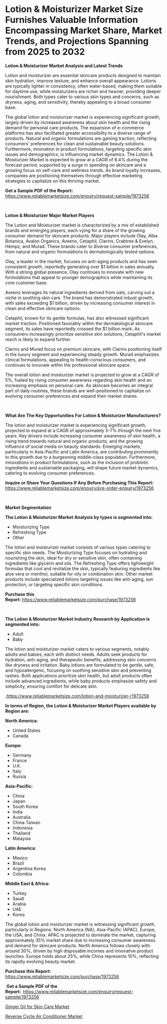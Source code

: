 <p><h1>Lotion & Moisturizer Market Size Furnishes Valuable Information Encompassing Market Share, Market Trends, and Projections Spanning from 2025 to 2032</h1></p><p><strong>Lotion & Moisturizer Market Analysis and Latest Trends</strong></p>
<p><p>Lotion and moisturizer are essential skincare products designed to maintain skin hydration, improve texture, and enhance overall appearance. Lotions are typically lighter in consistency, often water-based, making them suitable for daytime use, while moisturizers are richer and heavier, providing deeper nourishment. Both types cater to various skin types and concerns, such as dryness, aging, and sensitivity, thereby appealing to a broad consumer base.</p><p>The global lotion and moisturizer market is experiencing significant growth, largely driven by increased awareness about skin health and the rising demand for personal care products. The expansion of e-commerce platforms has also facilitated greater accessibility to a diverse range of products. Natural and organic formulations are gaining traction, reflecting consumers' preferences for clean and sustainable beauty solutions. Furthermore, innovation in product formulations, targeting specific skin issues and demographics, is influencing market dynamics. The Lotion & Moisturizer Market is expected to grow at a CAGR of 6.4% during the forecast period, supported by a surge in spending on skincare and a growing focus on self-care and wellness trends. As brand loyalty increases, companies are positioning themselves through effective marketing strategies to capitalize on this thriving market.</p></p>
<p><strong>Get a Sample PDF of the Report:&nbsp;</strong> <a href="https://www.reliablemarketsize.com/enquiry/request-sample/1973256?utm_campaign=1889&utm_medium=2&utm_source=Github&utm_content=ia&utm_term=05042025&utm_id=lotion-moisturizer">https://www.reliablemarketsize.com/enquiry/request-sample/1973256</a></p>
<p>&nbsp;</p>
<p><strong>Lotion & Moisturizer Major Market Players</strong></p>
<p><p>The Lotion and Moisturizer market is characterized by a mix of established brands and emerging players, each vying for a share of the growing consumer demand for skincare products. Major players include Olay, Alba Botanica, Avalon Organics, Aveeno, Cetaphil, Clarins, Crabtree & Evelyn, Hempz, and Murad. These brands cater to diverse consumer preferences, from natural and organic formulations to dermatologically tested options.</p><p>Olay, a leader in the market, focuses on anti-aging products and has seen consistent growth, reportedly generating over $1 billion in sales annually. With a strong global presence, Olay continues to innovate with new formulations that appeal to younger demographics while maintaining its core customer base.</p><p>Aveeno leverages its natural ingredients derived from oats, carving out a niche in soothing skin care. The brand has demonstrated robust growth, with sales exceeding $1 billion, driven by increasing consumer interest in clean and effective skincare options.</p><p>Cetaphil, known for its gentle formulas, has also witnessed significant market traction. Positioned favorably within the dermatological skincare segment, its sales have reportedly crossed the $1 billion mark. As consumers increasingly prioritize sensitive skin solutions, Cetaphil's market reach is likely to expand further.</p><p>Clarins and Murad focus on premium skincare, with Clarins positioning itself in the luxury segment and experiencing steady growth. Murad emphasizes clinical formulations, appealing to health-conscious consumers, and continues to innovate within the professional skincare space.</p><p>The overall lotion and moisturizer market is projected to grow at a CAGR of 5%, fueled by rising consumer awareness regarding skin health and an increasing emphasis on personal care. As skincare becomes an integral part of daily routines, these brands are well-positioned to capitalize on evolving consumer preferences and expand their market shares.</p></p>
<p>&nbsp;</p>
<p><strong>What Are The Key Opportunities For Lotion & Moisturizer Manufacturers?</strong></p>
<p><p>The lotion and moisturizer market is experiencing significant growth, projected to expand at a CAGR of approximately 5-7% through the next five years. Key drivers include increasing consumer awareness of skin health, a rising trend towards natural and organic products, and the growing influence of social media on beauty standards. Emerging markets, particularly in Asia-Pacific and Latin America, are contributing prominently to this growth due to a burgeoning middle-class population. Furthermore, innovations in product formulations, such as the inclusion of probiotic ingredients and sustainable packaging, will shape future market dynamics, catering to evolving consumer preferences.</p></p>
<p><strong>Inquire or Share Your Questions If Any Before Purchasing This Report:</strong> <a href="https://www.reliablemarketsize.com/enquiry/pre-order-enquiry/1973256?utm_campaign=1889&utm_medium=2&utm_source=Github&utm_content=ia&utm_term=05042025&utm_id=lotion-moisturizer">https://www.reliablemarketsize.com/enquiry/pre-order-enquiry/1973256</a></p>
<p>&nbsp;</p>
<p><strong>Market Segmentation</strong></p>
<p><strong>The Lotion & Moisturizer Market Analysis by types is segmented into:</strong></p>
<p><ul><li>Moisturizing Type</li><li>Refreshing Type</li><li>Other</li></ul></p>
<p><p>The lotion and moisturizer market consists of various types catering to specific skin needs. The Moisturizing Type focuses on hydrating and nourishing the skin, ideal for dry or sensitive skin, often containing ingredients like glycerin and oils. The Refreshing Type offers lightweight formulas that cool and revitalize the skin, typically featuring ingredients like aloe vera or menthol, suitable for oily or combination skin. Other market products include specialized lotions targeting issues like anti-aging, sun protection, or targeting specific skin conditions.</p></p>
<p><strong>Purchase this Report:&nbsp;</strong><a href="https://www.reliablemarketsize.com/purchase/1973256?utm_campaign=1889&utm_medium=2&utm_source=Github&utm_content=ia&utm_term=05042025&utm_id=lotion-moisturizer">https://www.reliablemarketsize.com/purchase/1973256</a></p>
<p>&nbsp;</p>
<p><strong>The Lotion & Moisturizer Market Industry Research by Application is segmented into:</strong></p>
<p><ul><li>Adult</li><li>Baby</li></ul></p>
<p><p>The lotion and moisturizer market caters to various segments, notably adults and babies, each with distinct needs. Adults seek products for hydration, anti-aging, and therapeutic benefits, addressing skin concerns like dryness and irritation. Baby lotions are formulated to be gentle, safe, and hypoallergenic, focusing on soothing sensitive skin and preventing rashes. Both applications prioritize skin health, but adult products often include advanced ingredients, while baby products emphasize safety and simplicity, ensuring comfort for delicate skin.</p></p>
<p><a href="https://www.reliablemarketsize.com/lotion-and-moisturizer-r1973256?utm_campaign=1889&utm_medium=2&utm_source=Github&utm_content=ia&utm_term=05042025&utm_id=lotion-moisturizer">&nbsp;https://www.reliablemarketsize.com/lotion-and-moisturizer-r1973256</a></p>
<p><strong>In terms of Region, the Lotion & Moisturizer Market Players available by Region are:</strong></p>
<p>
    <p> <strong> North America: </strong>
        <ul>
            <li>United States</li>
            <li>Canada</li>
        </ul>
        </p> 
    <p> <strong> Europe: </strong>
        <ul>
            <li>Germany</li>
            <li>France</li>
            <li>U.K.</li>
            <li>Italy</li>
            <li>Russia</li>
        </ul>
        </p> 
    <p> <strong> Asia-Pacific: </strong>
        <ul>
            <li>China</li>
            <li>Japan</li>
            <li>South Korea</li>
            <li>India</li>
            <li>Australia</li>
            <li>China Taiwan</li>
            <li>Indonesia</li>
            <li>Thailand</li>
            <li>Malaysia</li>
        </ul>
        </p> 
    <p> <strong> Latin America: </strong>
        <ul>
            <li>Mexico</li>
            <li>Brazil</li>
            <li>Argentina Korea</li>
            <li>Colombia</li>
        </ul>
        </p> 
    <p> <strong> Middle East & Africa: </strong>
        <ul>
            <li>Turkey</li>
            <li>Saudi</li>
            <li>Arabia</li>
            <li>UAE</li>
            <li>Korea</li>
        </ul>
    </p>
    </p>
<p><p>The global lotion and moisturizer market is witnessing significant growth, particularly in Regions: North America (NA), Asia-Pacific (APAC), Europe, the USA, and China. APAC is projected to dominate the market, capturing approximately 35% market share due to increasing consumer awareness and demand for skincare products. North America follows closely with around 30%, driven by high disposable incomes and innovative product launches. Europe holds about 25%, while China represents 10%, reflecting its rapidly evolving beauty market.</p></p>
<p><strong>Purchase this Report: </strong><a href="https://www.reliablemarketsize.com/purchase/1973256?utm_campaign=1889&utm_medium=2&utm_source=Github&utm_content=ia&utm_term=05042025&utm_id=lotion-moisturizer">https://www.reliablemarketsize.com/purchase/1973256</a></p>
<p>&nbsp;<strong>Get a Sample PDF of the Report:&nbsp;&nbsp;</strong><a href="https://www.reliablemarketsize.com/enquiry/request-sample/1973256?utm_campaign=1889&utm_medium=2&utm_source=Github&utm_content=ia&utm_term=05042025&utm_id=lotion-moisturizer">https://www.reliablemarketsize.com/enquiry/request-sample/1973256</a></p>
<p><strong></strong></p>
<p><p><a href="https://github.com/shamprenadw7/Market-Research-Report-List-1/blob/main/ginger-oil-for-skin-care-market.md?utm_campaign=1889&utm_medium=2&utm_source=Github&utm_content=ia&utm_term=05042025&utm_id=lotion-moisturizer">Ginger Oil for Skin Care Market</a></p><p><a href="https://github.com/prosalinda88/Market-Research-Report-List-7/blob/main/reverse-cycle-air-conditioner-market.md?utm_campaign=1889&utm_medium=2&utm_source=Github&utm_content=ia&utm_term=05042025&utm_id=lotion-moisturizer">Reverse Cycle Air Conditioner Market</a></p></p>
